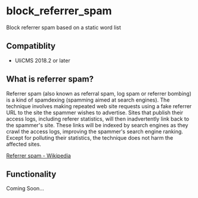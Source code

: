 # block_referrer_spam

Block referrer spam based on a static word list

## Compatiblity

* UliCMS 2018.2 or later

## What is referrer spam?

Referrer spam (also known as referral spam, log spam or referrer bombing) is a kind of spamdexing (spamming aimed at search engines). The technique involves making repeated web site requests using a fake referrer URL to the site the spammer wishes to advertise. Sites that publish their access logs, including referer statistics, will then inadvertently link back to the spammer's site. These links will be indexed by search engines as they crawl the access logs, improving the spammer's search engine ranking. Except for polluting their statistics, the technique does not harm the affected sites.

[Referrer spam - Wikipedia](https://en.wikipedia.org/wiki/Referrer_spam)

## Functionality

Coming Soon...